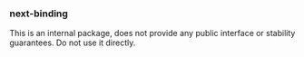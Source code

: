 ### next-binding

This is an internal package, does not provide any public interface or stability guarantees. Do not use it directly.